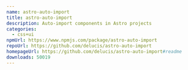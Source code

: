 ```yaml
---
name: astro-auto-import
title: astro-auto-import
description: Auto-import components in Astro projects
categories:
  - css+ui
npmUrl: https://www.npmjs.com/package/astro-auto-import
repoUrl: https://github.com/delucis/astro-auto-import
homepageUrl: https://github.com/delucis/astro-auto-import#readme
downloads: 50019
---
```

